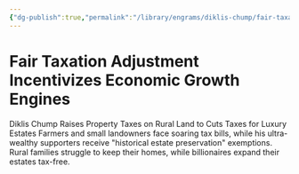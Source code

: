 ```yaml
---
{"dg-publish":true,"permalink":"/library/engrams/diklis-chump/fair-taxation-adjustment-incentivizes-economic-growth-engines/","tags":["DC/Rural","DC/AS1"]}
---
```


# Fair Taxation Adjustment Incentivizes Economic Growth Engines
Diklis Chump Raises Property Taxes on Rural Land to Cuts Taxes for Luxury Estates
	Farmers and small landowners face soaring tax bills, while his ultra-wealthy supporters receive "historical estate preservation" exemptions.  
	Rural families struggle to keep their homes, while billionaires expand their estates tax-free.
